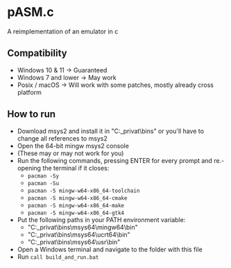 # pASM.c
 A reimplementation of an emulator in c
 
## Compatibility
- Windows 10 & 11 -> Guaranteed
- Windows 7 and lower -> May work
- Posix / macOS -> Will work with some patches, mostly already cross platform

## How to run
- Download msys2 and install it in "C:\_privat\bins" or you'll have to change all references to msys2
- Open the 64-bit mingw msys2 console
- (These may or may not work for you)
- Run the following commands, pressing ENTER for every prompt and re.-opening the terminal if it closes:
  - ``pacman -Sy``
  - ``pacman -Su``
  - ``pacman -S mingw-w64-x86_64-toolchain``
  - ``pacman -S mingw-w64-x86_64-cmake``
  - ``pacman -S mingw-w64-x86_64-make``
  - ``pacman -S mingw-w64-x86_64-gtk4``
- Put the following paths in your PATH environment variable:
  - "C:\_privat\bins\msys64\mingw64\bin"
  - "C:\_privat\bins\msys64\ucrt64\bin"
  - "C:\_privat\bins\msys64\usr\bin"
- Open a Windows terminal and navigate to the folder with this file
- Run ``call build_and_run.bat``
